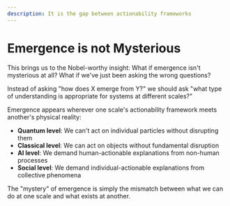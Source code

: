 ```yaml
---
description: It is the gap between actionability frameworks
---
```


# Emergence is not Mysterious

This brings us to the Nobel-worthy insight: What if emergence isn't mysterious at all? What if we've just been asking the wrong questions?

Instead of asking "how does X emerge from Y?" we should ask "what type of understanding is appropriate for systems at different scales?"

Emergence appears wherever one scale's actionability framework meets another's physical reality:

* **Quantum level**: We can't act on individual particles without disrupting them
* **Classical level**: We can act on objects without fundamental disruption
* **AI level**: We demand human-actionable explanations from non-human processes
* **Social level**: We demand individual-actionable explanations from collective phenomena

The "mystery" of emergence is simply the mismatch between what we can do at one scale and what exists at another.
